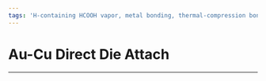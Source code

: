 ```yaml
---
tags: 'H-containing HCOOH vapor, metal bonding, thermal-compression bonding'
---
```


# Au-Cu Direct Die Attach

---

